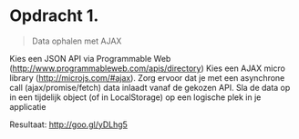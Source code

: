 # Opdracht 1. 
>Data ophalen met AJAX 

Kies een JSON API via Programmable Web (http://www.programmableweb.com/apis/directory) 
Kies een AJAX micro library (http://microjs.com/#ajax). Zorg ervoor dat je met een asynchrone call (ajax/promise/fetch) data inlaadt vanaf de gekozen API. 
Sla de data op in een tijdelijk object (of in LocalStorage) op een logische plek in je applicatie

Resultaat: http://goo.gl/yDLhg5
